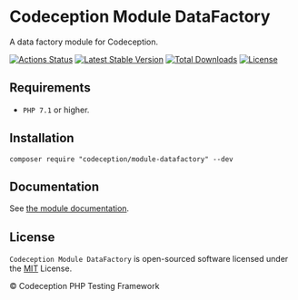 # Codeception Module DataFactory

A data factory module for Codeception.

[![Actions Status](https://github.com/Codeception/module-datafactory/workflows/CI/badge.svg)](https://github.com/Codeception/module-datafactory/actions)
[![Latest Stable Version](https://poser.pugx.org/codeception/module-datafactory/v/stable)](https://github.com/Codeception/module-datafactory/releases)
[![Total Downloads](https://poser.pugx.org/codeception/module-datafactory/downloads)](https://packagist.org/packages/codeception/module-datafactory)
[![License](https://poser.pugx.org/codeception/module-datafactory/license)](/LICENSE)

## Requirements

* `PHP 7.1` or higher.

## Installation

```
composer require "codeception/module-datafactory" --dev
```

## Documentation

See [the module documentation](https://codeception.com/docs/modules/DataFactory).

## License

`Codeception Module DataFactory` is open-sourced software licensed under the [MIT](/LICENSE) License.

© Codeception PHP Testing Framework
